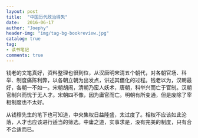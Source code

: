 ```yaml
---
layout: post
title:  "中国历代政治得失"
date:   2016-06-17
author: "Joephy"
header-img: "img/tag-bg-bookreview.jpg"
catalog: true
tag:
- 读书笔记 
comments: true
---
```


钱老的文笔真好，资料整理也很到位，从汉唐明宋清五个朝代，对各朝官场、科举、制度痛陈利弊，以各朝立朝为出发点，讲述其僵化的过程。钱老以为，汉朝最好，各朝一不如一。宋朝胡闹，清朝乃蛮人妖术，唐朝，科举兴而亡于官制。汉朝官制兴而忧于无人才。宋朝四不像，因为庸官而亡。明朝有所变通，但是废除了宰相制度也不太好。

从钱穆先生的笔下也可知道，中央集权日益隆盛，太过度了。相权不应该如此沦落，人才也应该进行适当的筛选。中庸之道，实事求是，没有完美的制度，只有合不合适而已。

